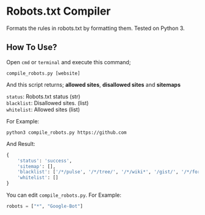 # Robots.txt Compiler
Formats the rules in robots.txt by formatting them. Tested on Python 3.

## How To Use?
Open `cmd` or `terminal` and execute this command;

```
compile_robots.py [website]
```

And this script returns; **allowed sites**, **disallowed sites** and **sitemaps**

`status`: Robots.txt status (str)\
`blacklist`: Disallowed sites. (list)\
`whitelist`: Allowed sites (list)

For Example:

```
python3 compile_robots.py https://github.com
```

And Result:
```python
{
    'status': 'success',
    'sitemap': [],
    'blacklist': ['/*/pulse', '/*/tree/', '/*/wiki*', '/gist/', '/*/forks', '/*/stars', '/*/download', '/*/revisions', '/*/issues/new', '/*/issues/search', '/*/commits/', '/*/commits/*?author', '/*/commits/*?path', '/*/branches', '/*/tags', '/*/contributors', '/*/comments', '/*/stargazers', '/*/archive/', '/*/blame/', '/*/watchers', '/*/network', '/*/graphs', '/*/raw/', '/*/compare/', '/*/cache/', '/.git/', '*/.git/', '/*.git$', '/search/advanced', '/search', '*/search', '/*q=', '/*.atom', '/ekansa/Open-Context-Data', '/ekansa/opencontext-*', '*/tarball/', '*/zipball/', '/*source=*', '/*ref_cta=*', '/*plan=*', '/*return_to=*', '/*ref_loc=*', '/*setup_organization=*', '/*source_repo=*', '/*ref_page=*', '/*referrer=*', '/*report=*', '/*author=*', '/*since=*', '/*until=*', '/*commits?author=*', '/*report-abuse?report=*', '/*tab=*', '/account-login', '/Explodingstuff/'],
    'whitelist': []
}
```

You can edit `compile_robots.py`.
For Example:
```python
robots = ["*", "Google-Bot"]
```
